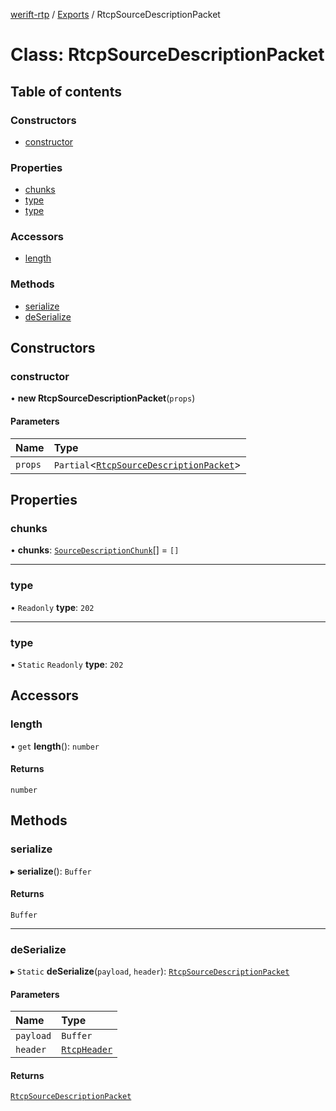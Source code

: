 [werift-rtp](../README.md) / [Exports](../modules.md) / RtcpSourceDescriptionPacket

# Class: RtcpSourceDescriptionPacket

## Table of contents

### Constructors

- [constructor](RtcpSourceDescriptionPacket.md#constructor)

### Properties

- [chunks](RtcpSourceDescriptionPacket.md#chunks)
- [type](RtcpSourceDescriptionPacket.md#type)
- [type](RtcpSourceDescriptionPacket.md#type-1)

### Accessors

- [length](RtcpSourceDescriptionPacket.md#length)

### Methods

- [serialize](RtcpSourceDescriptionPacket.md#serialize)
- [deSerialize](RtcpSourceDescriptionPacket.md#deserialize)

## Constructors

### constructor

• **new RtcpSourceDescriptionPacket**(`props`)

#### Parameters

| Name | Type |
| :------ | :------ |
| `props` | `Partial`<[`RtcpSourceDescriptionPacket`](RtcpSourceDescriptionPacket.md)\> |

## Properties

### chunks

• **chunks**: [`SourceDescriptionChunk`](SourceDescriptionChunk.md)[] = `[]`

___

### type

• `Readonly` **type**: ``202``

___

### type

▪ `Static` `Readonly` **type**: ``202``

## Accessors

### length

• `get` **length**(): `number`

#### Returns

`number`

## Methods

### serialize

▸ **serialize**(): `Buffer`

#### Returns

`Buffer`

___

### deSerialize

▸ `Static` **deSerialize**(`payload`, `header`): [`RtcpSourceDescriptionPacket`](RtcpSourceDescriptionPacket.md)

#### Parameters

| Name | Type |
| :------ | :------ |
| `payload` | `Buffer` |
| `header` | [`RtcpHeader`](RtcpHeader.md) |

#### Returns

[`RtcpSourceDescriptionPacket`](RtcpSourceDescriptionPacket.md)
